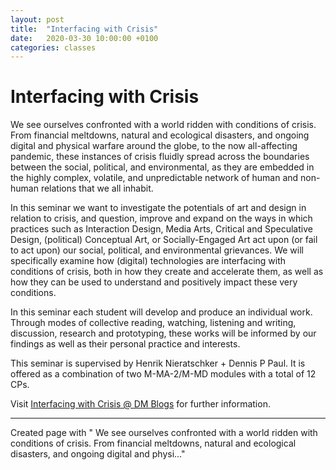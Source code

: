 ```yaml
---
layout: post
title:  "Interfacing with Crisis"
date:   2020-03-30 10:00:00 +0100
categories: classes
---
```


# Interfacing with Crisis


We see ourselves confronted with a world ridden with conditions of crisis. From financial meltdowns, natural and ecological disasters, and ongoing digital and physical warfare around the globe, to the now all-affecting pandemic, these instances of crisis fluidly spread across the boundaries between the social, political, and environmental, as they are embedded in the highly complex, volatile, and unpredictable network of human and non-human relations that we all inhabit. 

In this seminar we want to investigate the potentials of art and design in relation to crisis, and question, improve and expand on the ways in which practices such as Interaction Design, Media Arts, Critical and Speculative Design, (political) Conceptual Art, or Socially-Engaged Art act upon (or fail to act upon) our social, political, and environmental grievances. We will specifically examine how (digital) technologies are interfacing with conditions of crisis, both in how they create and accelerate them, as well as how they can be used to understand and positively impact these very conditions. 

In this seminar each student will develop and produce an individual work. Through modes of collective reading, watching, listening and writing, discussion, research and prototyping, these works will be informed by our findings as well as their personal practice and interests.

This seminar is supervised by Henrik Nieratschker + Dennis P Paul. It is offered as a combination of two M-MA-2/M-MD modules with a total of 12 CPs.

Visit [Interfacing with Crisis @ DM Blogs](http://dm-hb.de/iwc) for further information.


---

Created page with "<markdown> We see ourselves confronted with a world ridden with conditions of crisis. From financial meltdowns, natural and ecological disasters, and ongoing digital and physi..."
